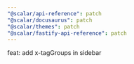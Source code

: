 ```yaml
---
"@scalar/api-reference": patch
"@scalar/docusaurus": patch
"@scalar/themes": patch
"@scalar/fastify-api-reference": patch
---
```


feat: add x-tagGroups in sidebar
